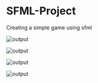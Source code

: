 # SFML-Project
Creating a simple game using sfml

![output](https://github.com/akshayMore2018/SFML-Project/edit/master/output/menu.png)

![output](https://github.com/akshayMore2018/SFML-Project/edit/master/output/game.png)

![output](https://github.com/akshayMore2018/SFML-Project/edit/master/output/pause.png)

![output](https://github.com/akshayMore2018/SFML-Project/edit/master/output/timeout.png)

